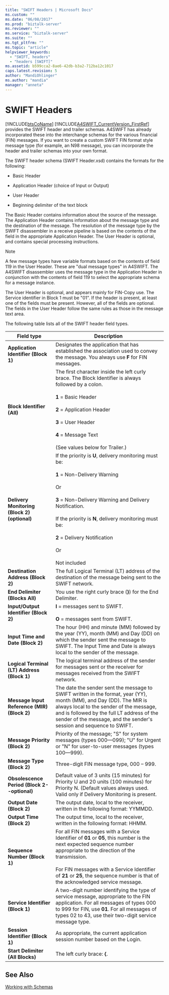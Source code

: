```yaml
---
title: "SWIFT Headers | Microsoft Docs"
ms.custom: ""
ms.date: "06/08/2017"
ms.prod: "biztalk-server"
ms.reviewer: ""
ms.service: "biztalk-server"
ms.suite: ""
ms.tgt_pltfrm: ""
ms.topic: "article"
helpviewer_keywords: 
  - "SWIFT, headers"
  - "headers [SWIFT]"
ms.assetid: b599cca2-8ae6-42db-b3a2-712ba12c1017
caps.latest.revision: 5
author: "MandiOhlinger"
ms.author: "mandia"
manager: "anneta"
---
```

# SWIFT Headers
[!INCLUDE[btsCoName](../../includes/btsconame-md.md)] [!INCLUDE[A4SWIFT_CurrentVersion_FirstRef](../../includes/a4swift-currentversion-firstref-md.md)] provides the SWIFT header and trailer schemas. A4SWIFT has already incorporated these into the interchange schemas for the various financial (FIN) messages. If you want to create a custom SWIFT FIN format style message type (for example, an N98 message), you can incorporate the header and trailer schemas into your own format.  
  
 The SWIFT header schema (SWIFT Header.xsd) contains the formats for the following:  
  
-   Basic Header  
  
-   Application Header (choice of Input or Output)  
  
-   User Header  
  
-   Beginning delimiter of the text block  
  
 The Basic Header contains information about the source of the message. The Application Header contains information about the message type and the destination of the message. The resolution of the message type by the SWIFT disassembler in a receive pipeline is based on the contents of the field in the appropriate Application Header. The User Header is optional, and contains special processing instructions.  
  
> [!NOTE]
>  A few message types have variable formats based on the contents of field 119 in the User Header. These are "dual message types" in A4SWIFT. The A4SWIFT disassembler uses the message type in the Application Header in conjunction with the contents of field 119 to select the appropriate schema for a message instance.  
  
 The User Header is optional, and appears mainly for FIN-Copy use. The Service identifier in Block 1 must be "01". If the header is present, at least one of the fields must be present. However, all of the fields are optional. The fields in the User Header follow the same rules as those in the message text area.  
  
 The following table lists all of the SWIFT header field types.  
  
|Field type|Description|  
|----------------|-----------------|  
|**Application Identifier (Block 1)**|Designates the application that has established the association used to convey the message. You always use **F** for FIN messages.|  
|**Block Identifier (All)**|The first character inside the left curly brace. The Block Identifier is always followed by a colon.<br /><br /> **1** = Basic Header<br /><br /> **2** = Application Header<br /><br /> **3** = User Header<br /><br /> **4** = Message Text<br /><br /> (See values below for Trailer.)|  
|**Delivery Monitoring (Block 2) (optional)**|If the priority is **U**, delivery monitoring must be:<br /><br /> **1** = Non-Delivery Warning<br /><br /> Or<br /><br /> **3** = Non-Delivery Warning and Delivery Notification.<br /><br /> If the priority is **N**, delivery monitoring must be:<br /><br /> **2** = Delivery Notification<br /><br /> Or<br /><br /> Not included|  
|**Destination Address (Block 2)**|The full Logical Terminal (LT) address of the destination of the message being sent to the SWIFT network.|  
|**End Delimiter (Blocks All)**|You use the right curly brace (**}**) for the End Delimiter.|  
|**Input/Output Identifier (Block 2)**|**I** = messages sent to SWIFT.<br /><br /> **O** = messages sent from SWIFT.|  
|**Input Time and Date (Block 2)**|The hour (HH) and minute (MM) followed by the year (YY), month (MM) and Day (DD) on which the sender sent the message to SWIFT. The Input Time and Date is always local to the sender of the message.|  
|**Logical Terminal (LT) Address (Block 1)**|The logical terminal address of the sender for messages sent or the receiver for messages received from the SWIFT network.|  
|**Message Input Reference (MIR) (Block 2)**|The date the sender sent the message to SWIFT written in the format, year (YY), month (MM), and Day (DD). The MIR is always local to the sender of the message, and is followed by the full LT address of the sender of the message, and the sender's session and sequence to SWIFT.|  
|**Message Priority (Block 2)**|Priority of the message; "S" for system messages (types 000—099); "U" for Urgent or "N" for user-to-user messages (types 100—999).|  
|**Message Type  (Block 2)**|Three-digit FIN message type, 000 – 999.|  
|**Obsolescence Period  (Block 2--optional)**|Default value of 3 units (15 minutes) for Priority U and 20 units (100 minutes) for Priority N. (Default values always used. Valid only if Delivery Monitoring is present.|  
|**Output Date (Block 2)**|The output date, local to the receiver, written in the following format: YYMMDD.|  
|**Output Time (Block 2)**|The output time, local to the receiver, written in the following format: HHMM.|  
|**Sequence Number (Block 1)**|For all FIN messages with a Service Identifier of **01** or **05**, this number is the next expected sequence number appropriate to the direction of the transmission.<br /><br /> For FIN messages with a Service Identifier of **21** or **25**, the sequence number is that of the acknowledged service message.|  
|**Service Identifier (Block 1)**|A two-digit number identifying the type of service message, appropriate to the FIN application. For all messages of types 000 to 999 for FIN, use **01**. For all messages of types 02 to 43, use their two-digit service message type.|  
|**Session Identifier (Block 1)**|As appropriate, the current application session number based on the Login.|  
|**Start Delimiter (All Blocks)**|The left curly brace: **{**.|  
  
## See Also  
 [Working with Schemas](../../adapters-and-accelerators/accelerator-swift/working-with-schemas.md)